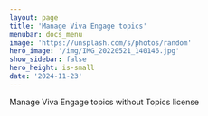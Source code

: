 ```yaml
---
layout: page
title: 'Manage Viva Engage topics'
menubar: docs_menu
image: 'https://unsplash.com/s/photos/random'
hero_image: '/img/IMG_20220521_140146.jpg'
show_sidebar: false
hero_height: is-small
date: '2024-11-23'
---
```



Manage Viva Engage topics without Topics license

